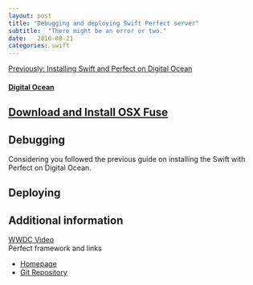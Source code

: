 ```yaml
---
layout: post
title: "Debugging and deploying Swift Perfect server"
subtitle:  "There might be an error or two."
date:   2016-08-21
categories: swift
---
```


[Previously: Installing Swift and Perfect on Digital Ocean](http://marek5050.github.io/swift,server/2016/08/01/Installing_Swift_and_Perfect.html)

#### [Digital Ocean](https://m.do.co/c/c1c4910901e6)

## [Download and Install OSX Fuse](https://osxfuse.github.io)


## Debugging  
Considering you followed the previous guide on installing the Swift with Perfect on Digital Ocean. 

## Deploying  








## Additional information
[WWDC Video](https://developer.apple.com/videos/play/wwdc2016/415/)  
Perfect framework and links  
- [Homepage](http://perfect.org)  
- [Git Repository](https://github.com/PerfectlySoft/Perfect)  
